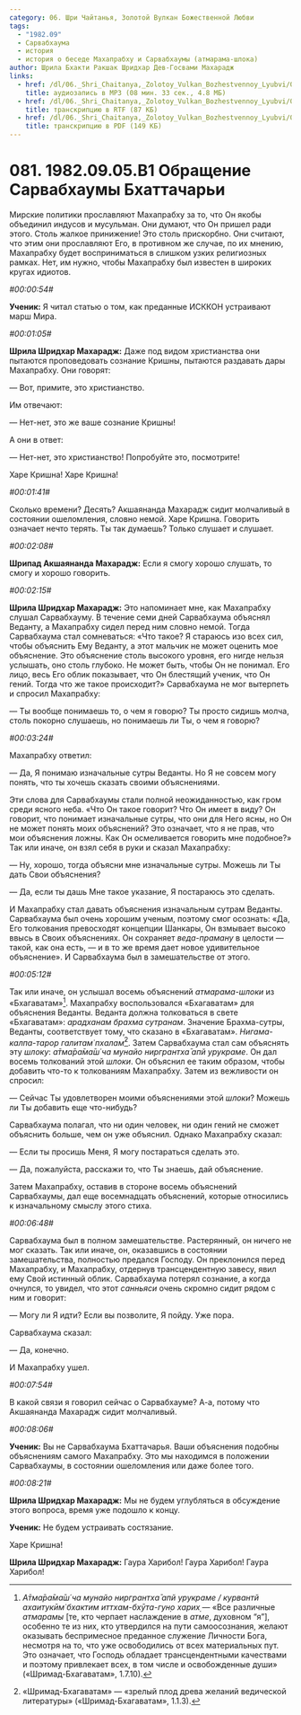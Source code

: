 ```yaml
---
category: 06. Шри Чайтанья, Золотой Вулкан Божественной Любви
tags:
  - "1982.09"
  - Сарвабхаума
  - история
  - история о беседе Махапрабху и Сарвабхаумы (атмарама-шлока)
author: Шрила Бхакти Ракшак Шридхар Дев-Госвами Махарадж
links:
  - href: /dl/06._Shri_Chaitanya,_Zolotoy_Vulkan_Bozhestvennoy_Lyubvi/081_1982.09.05.B1_SridharMj_Obrawenie_Sarvabhaumy_Bhattacharyi.mp3
    title: аудиозапись в MP3 (08 мин. 33 сек., 4.8 МБ)
  - href: /dl/06._Shri_Chaitanya,_Zolotoy_Vulkan_Bozhestvennoy_Lyubvi/081_1982.09.05.B1_SridharMj_Obrawenie_Sarvabhaumy_Bhattacharyi.rtf
    title: транскрипцию в RTF (87 КБ)
  - href: /dl/06._Shri_Chaitanya,_Zolotoy_Vulkan_Bozhestvennoy_Lyubvi/081_1982.09.05.B1_SridharMj_Obrawenie_Sarvabhaumy_Bhattacharyi.pdf
    title: транскрипцию в PDF (149 КБ)
---
```


# 081. 1982.09.05.B1 Обращение Сарвабхаумы Бхаттачарьи

Мирские политики прославляют Махапрабху за то, что Он якобы объединил индусов и мусульман. Они думают, что Он пришел ради этого. Столь жалкое принижение! Это столь прискорбно. Они считают, что этим они прославляют Его, в противном же случае, по их мнению, Махапрабху будет восприниматься в слишком узких религиозных рамках. Нет, им нужно, чтобы Махапрабху был известен в широких кругах идиотов.

*#00:00:54#*

**Ученик:** Я читал статью о том, как преданные ИСККОН устраивают марш Мира.

*#00:01:05#*

**Шрила Шридхар Махарадж:** Даже под видом христианства они пытаются проповедовать сознание Кришны, пытаются раздавать дары Махапрабху. Они говорят:

— Вот, примите, это христианство.

Им отвечают:

— Нет-нет, это же ваше сознание Кришны!

А они в ответ:

— Нет-нет, это христианство! Попробуйте это, посмотрите!

Харе Кришна! Харе Кришна!

*#00:01:41#*

Сколько времени? Десять? Акшаянанда Махарадж сидит молчаливый в состоянии ошеломления, словно немой. Харе Кришна. Говорить означает нечто терять. Ты так думаешь? Только слушает и слушает.

*#00:02:08#*

**Шрипад Акшаянанда Махарадж:** Если я смогу хорошо слушать, то смогу и хорошо говорить.

*#00:02:15#*

**Шрила Шридхар Махарадж:** Это напоминает мне, как Махапрабху слушал Сарвабхауму. В течение семи дней Сарвабхаума объяснял Веданту, а Махапрабху сидел перед ним словно немой. Тогда Сарвабхаума стал сомневаться: «Что такое? Я стараюсь изо всех сил, чтобы объяснить Ему Веданту, а этот мальчик не может оценить мое объяснение. Это объяснение столь высокого уровня, его нигде нельзя услышать, оно столь глубоко. Не может быть, чтобы Он не понимал. Его лицо, весь Его облик показывает, что Он блестящий ученик, что Он гений. Тогда что же такое происходит?» Сарвабхаума не мог вытерпеть и спросил Махапрабху:

— Ты вообще понимаешь то, о чем я говорю? Ты просто сидишь молча, столь покорно слушаешь, но понимаешь ли Ты, о чем я говорю?

*#00:03:24#*

Махапрабху ответил:

— Да, Я понимаю изначальные сутры Веданты. Но Я не совсем могу понять, что ты хочешь сказать своими объяснениями.

Эти слова для Сарвабхаумы стали полной неожиданностью, как гром среди ясного неба. «Что Он такое говорит? Что Он имеет в виду? Он говорит, что понимает изначальные сутры, что они для Него ясны, но Он не может понять моих объяснений? Это означает, что я не прав, что мои объяснения ложны. Как Он осмеливается говорить мне подобное?» Так или иначе, он взял себя в руки и сказал Махапрабху:

— Ну, хорошо, тогда объясни мне изначальные сутры. Можешь ли Ты дать Свои объяснения?

— Да, если ты дашь Мне такое указание, Я постараюсь это сделать.

И Махапрабху стал давать объяснения изначальным сутрам Веданты. Сарвабхаума был очень хорошим ученым, поэтому смог осознать: «Да, Его толкования превосходят концепции Шанкары, Он взмывает высоко ввысь в Своих объяснениях. Он сохраняет *веда-праману* в целости — такой, как она есть, — и в то же время дает новое удивительное объяснение». И Сарвабхаума был в замешательстве от этого.

*#00:05:12#*

Так или иначе, он услышал восемь объяснений *атмарама-шлоки* из «Бхагаватам»[^_ftn1]. Махапрабху воспользовался «Бхагаватам» для объяснения Веданты. Веданта должна толковаться в свете «Бхагаватам»: *арадханам брахма сутранам*. Значение Брахма-сутры, Веданты, соответствует тому, что сказано в «Бхагаватам». *Нигама-калпа-тарор галитам̇ пхалам̇*[^_ftn2]. Затем Сарвабхаума стал сам объяснять эту *шлоку*: *а̄тма̄ра̄ма̄ш́ ча мунайо ниргрантха̄ апй урукраме*. Он дал восемь толкований этой *шлоки*. Он объяснил ее таким образом, чтобы добавить что-то к толкованиям Махапрабху. Затем из вежливости он спросил:

— Сейчас Ты удовлетворен моими объяснениями этой *шлоки*? Можешь ли Ты добавить еще что-нибудь?

Сарвабхаума полагал, что ни один человек, ни один гений не сможет объяснить больше, чем он уже объяснил. Однако Махапрабху сказал:

— Если ты просишь Меня, Я могу постараться сделать это.

— Да, пожалуйста, расскажи то, что Ты знаешь, дай объяснение.

Затем Махапрабху, оставив в стороне восемь объяснений Сарвабхаумы, дал еще восемнадцать объяснений, которые относились к изначальному смыслу этого стиха.

*#00:06:48#*

Сарвабхаума был в полном замешательстве. Растерянный, он ничего не мог сказать. Так или иначе, он, оказавшись в состоянии замешательства, полностью предался Господу. Он преклонился перед Махапрабху, и Махапрабху, отдернув трансцендентную завесу, явил ему Свой истинный облик. Сарвабхаума потерял сознание, а когда очнулся, то увидел, что этот *санньяси* очень скромно сидит рядом с ним и говорит:

— Могу ли Я идти? Если вы позволите, Я пойду. Уже пора.

Сарвабхаума сказал:

— Да, конечно.

И Махапрабху ушел.

*#00:07:54#*

В какой связи я говорил сейчас о Сарвабхауме? А-а, потому что Акшаянанда Махарадж сидит молчаливый.

*#00:08:06#*

**Ученик:** Вы не Сарвабхаума Бхаттачарья. Ваши объяснения подобны объяснениям самого Махапрабху. Это мы находимся в положении Сарвабхаумы, в состоянии ошеломления или даже более того.

*#00:08:21#*

**Шрила Шридхар Махарадж:** Мы не будем углубляться в обсуждение этого вопроса, время уже подошло к концу.

**Ученик:** Не будем устраивать состязание.

Харе Кришна!

**Шрила Шридхар Махарадж:** Гаура Харибол! Гаура Харибол! Гаура Харибол!



[^_ftn1]: *А̄тма̄ра̄ма̄ш́ ча мунайо ниргрантха̄ апй урукраме / курвантй ахаитукӣм̇ бхактим иттхам-бхӯта-гун̣о харих̣* — «Все различные *атмарамы* [те, кто черпает наслаждение в *атме*, духовном “я”], особенно те из них, кто утвердился на пути самоосознания, желают оказывать беспримесное преданное служение Личности Бога, несмотря на то, что уже освободились от всех материальных пут. Это означает, что Господь обладает трансцендентными качествами и поэтому привлекает всех, в том числе и освобожденные души» («Шримад-Бхагаватам», 1.7.10).

[^_ftn2]: «Шримад-Бхагаватам» — «зрелый плод древа желаний ведической литературы» («Шримад-Бхагаватам», 1.1.3).

